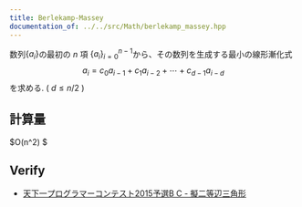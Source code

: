 ```yaml
---
title: Berlekamp-Massey
documentation_of: ../../src/Math/berlekamp_massey.hpp
---
```

数列$\lbrace a_i\rbrace$の最初の $n$ 項 $\lbrace a_i\rbrace_{i=0}^{n-1}$から、その数列を生成する最小の線形漸化式
$$
a_i = c_0 a_{i-1} + c_1 a_{i-2} + \cdots + c_{d-1}a_{i-d}
$$
を求める. ( $d\le n/2$ )

## 計算量
 $O(n^2) $

## Verify


- [天下一プログラマーコンテスト2015予選B C - 擬二等辺三角形](https://atcoder.jp/contests/tenka1-2015-qualb/tasks/tenka1_2015_qualB_c)


